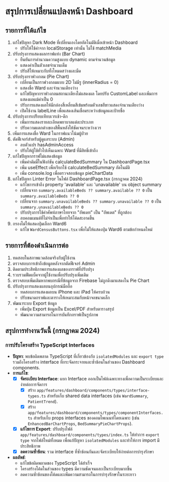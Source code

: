 # สรุปการเปลี่ยนแปลงหน้า Dashboard

## รายการที่ได้แก้ไข
1. แก้ไขปัญหา Dark Mode ที่เปลี่ยนเองโดยอัตโนมัติเมื่อเข้าหน้า Dashboard
   - ปรับให้ใช้ค่าจาก localStorage เท่านั้น ไม่ใช้ matchMedia
2. ปรับปรุงการแสดงผลกราฟแท่ง (Bar Chart)
   - ยืนยันการคำนวณความสูงแบบ dynamic ตามจำนวนข้อมูล
   - แสดงค่าเป็นตัวเลขจำนวนเต็ม
   - ปรับสีให้เหมาะกับทั้งโหมดสว่างและมืด
3. ปรับปรุงกราฟวงกลม (Pie Chart)
   - เปลี่ยนเป็นกราฟวงกลมแบบ 2D ไม่มีรู (innerRadius = 0)
   - แสดงชื่อ Ward และจำนวนเตียงว่าง
   - แก้ไขปัญหากราฟวงกลมสถานะเตียงไม่แสดงผล โดยปรับ CustomLabel และเพิ่มการแสดงผลแม้ค่าเป็น 0
   - ปรับการแสดงผลให้มีกล่องสี่เหลี่ยมสีเข้มพร้อมตัวเลขสีขาวแสดงจำนวนเตียงว่าง
   - เปิดใช้งาน labelLine เพื่อแสดงเส้นเชื่อมระหว่างข้อมูลและป้ายชื่อ
4. ปรับปรุงการเปรียบเทียบเวรเช้า-ดึก
   - เพิ่มการแสดงรายละเอียดพยาบาลแต่ละประเภท
   - ปรับความแตกต่างของสีพื้นหลังให้ชัดเจนระหว่างเวร
5. เพิ่มการแสดงชื่อ Ward ในกราฟแนวโน้มผู้ป่วย
6. ตัดฟีเจอร์สำหรับผู้ดูแลระบบ (Admin)
   - ลบตัวแปร hasAdminAccess
   - ปรับให้ผู้ใช้ทั่วไปเห็นเฉพาะ Ward ที่มีสิทธิ์เข้าถึง
7. แก้ไขปัญหากราฟไม่แสดงข้อมูล
   - เพิ่มค่าดัมมี่ในฟังก์ชัน calculateBedSummary ใน DashboardPage.tsx
   - เพิ่ม useEffect เพื่อเรียกใช้ calculateBedSummary อัตโนมัติ
   - เพิ่ม console.log เพื่อตรวจสอบข้อมูล pieChartData
8. แก้ไขปัญหา Linter Error ในไฟล์ DashboardPage.tsx (กรกฎาคม 2024)
   - แก้ไขการเข้าถึง property 'available' และ 'unavailable' บน object summary
   - เปลี่ยนจาก `summary.availableBeds ?? summary.available ?? 0` เป็น `summary.availableBeds ?? 0`
   - เปลี่ยนจาก `summary.unavailableBeds ?? summary.unavailable ?? 0` เป็น `summary.unavailableBeds ?? 0`
   - ปรับปรุงการใช้คำศัพท์ภาษาไทยจาก "อัพเดท" เป็น "อัพเดต" ที่ถูกต้อง
   - ลบคอมเมนต์ที่ไม่จำเป็นเพื่อทำให้โค้ดสะอาดขึ้น
9. กรองไม่ให้แสดงปุ่มเลือก Ward6
   - แก้ไข `WardCensusButtons.tsx` เพื่อไม่ให้แสดงปุ่ม Ward6 ตามข้อกำหนดใหม่

## รายการที่ต้องดำเนินการต่อ
1. ทดสอบในสภาพแวดล้อมจริงกับผู้ใช้งาน
2. ตรวจสอบการเข้าถึงข้อมูลหลังจากตัดฟีเจอร์ Admin
3. ติดตามประสิทธิภาพการแสดงผลของกราฟที่ปรับปรุง
4. รวบรวมฟีดแบ็คจากผู้ใช้งานเพื่อปรับปรุงเพิ่มเติม 
5. ตรวจสอบเพิ่มเติมหากพบกรณีที่ข้อมูลจาก Firebase ไม่ถูกดึงมาแสดงใน Pie Chart
6. ปรับปรุงการแสดงผลบนอุปกรณ์มือถือ
   - ทดสอบการแสดงผลบน iPhone และ iPad ให้ครบถ้วน
   - ปรับขนาดกราฟและตารางให้เหมาะสมกับหน้าจอขนาดเล็ก
7. พัฒนาระบบ Export ข้อมูล
   - เพิ่มปุ่ม Export ข้อมูลเป็น Excel/PDF สำหรับตารางสรุป
   - พัฒนาความสามารถในการบันทึกกราฟเป็นรูปภาพ

## สรุปการทำงานวันนี้ (กรกฎาคม 2024)

### การปรับโครงสร้าง TypeScript Interfaces
- **ปัญหา**: พบข้อผิดพลาด TypeScript ที่เกี่ยวข้องกับ `isolatedModules` และ `export type` รวมถึงโครงสร้าง interface ที่กระจัดกระจายและซ้ำซ้อนในส่วนของ Dashboard components.
- **การแก้ไข**:
    - [x] **จัดระเบียบ Interface**: แยก Interface ออกเป็นไฟล์เฉพาะทางเพื่อความเป็นระเบียบและง่ายต่อการจัดการ
        - [x] สร้าง `app/features/dashboard/components/types/interface-types.ts` สำหรับเก็บ shared data interfaces (เช่น `WardSummary`, `PatientTrend`).
        - [x] สร้าง `app/features/dashboard/components/types/componentInterfaces.ts` สำหรับเก็บ props interfaces ของคอมโพเนนท์โดยเฉพาะ (เช่น `EnhancedBarChartProps`, `BedSummaryPieChartProps`).
    - [x] **แก้ไขการ Export**: ปรับปรุงไฟล์ `app/features/dashboard/components/types/index.ts` ให้ทำการ `export type` จากไฟล์ใหม่ทั้งหมด เพื่อแก้ปัญหา `isolatedModules` และทำให้การ import มีประสิทธิภาพ
    - [x] **ลดความซ้ำซ้อน**: รวม interface ที่ซ้ำซ้อนกันและจัดระเบียบให้ง่ายต่อการบำรุงรักษา
- **ผลลัพธ์**:
    - แก้ไขข้อผิดพลาดของ TypeScript ได้สำเร็จ
    - โครงสร้างโค้ดในส่วนของ types มีความชัดเจนและเป็นระเบียบมากขึ้น
    - ลดความซ้ำซ้อนของโค้ดและเพิ่มความสามารถในการบำรุงรักษาในระยะยาว 